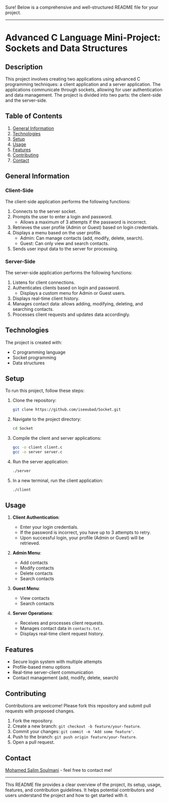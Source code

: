 Sure! Below is a comprehensive and well-structured README file for your project.

---

# Advanced C Language Mini-Project: Sockets and Data Structures

## Description

This project involves creating two applications using advanced C programming techniques: a client application and a server application. The applications communicate through sockets, allowing for user authentication and data management. The project is divided into two parts: the client-side and the server-side.

## Table of Contents

1. [General Information](#general-information)
2. [Technologies](#technologies)
3. [Setup](#setup)
4. [Usage](#usage)
5. [Features](#features)
6. [Contributing](#contributing)
7. [Contact](#contact)

## General Information

### Client-Side

The client-side application performs the following functions:
1. Connects to the server socket.
2. Prompts the user to enter a login and password.
   - Allows a maximum of 3 attempts if the password is incorrect.
3. Retrieves the user profile (Admin or Guest) based on login credentials.
4. Displays a menu based on the user profile.
   - Admin: Can manage contacts (add, modify, delete, search).
   - Guest: Can only view and search contacts.
5. Sends user input data to the server for processing.

### Server-Side

The server-side application performs the following functions:
1. Listens for client connections.
2. Authenticates clients based on login and password.
   - Displays a custom menu for Admin or Guest users.
3. Displays real-time client history.
4. Manages contact data: allows adding, modifying, deleting, and searching contacts.
5. Processes client requests and updates data accordingly.

## Technologies

The project is created with:
- C programming language
- Socket programming
- Data structures

## Setup

To run this project, follow these steps:

1. Clone the repository:
   ```bash
   git clone https://github.com/iseeubad/Socket.git
   ```

2. Navigate to the project directory:
   ```bash
   cd Socket
   ```

3. Compile the client and server applications:
   ```bash
   gcc -o client client.c
   gcc -o server server.c
   ```

4. Run the server application:
   ```bash
   ./server
   ```

5. In a new terminal, run the client application:
   ```bash
   ./client
   ```

## Usage

1. **Client Authentication**:
   - Enter your login credentials.
   - If the password is incorrect, you have up to 3 attempts to retry.
   - Upon successful login, your profile (Admin or Guest) will be retrieved.

2. **Admin Menu**:
   - Add contacts
   - Modify contacts
   - Delete contacts
   - Search contacts

3. **Guest Menu**:
   - View contacts
   - Search contacts

4. **Server Operations**:
   - Receives and processes client requests.
   - Manages contact data in `contacts.txt`.
   - Displays real-time client request history.

## Features

- Secure login system with multiple attempts
- Profile-based menu options
- Real-time server-client communication
- Contact management (add, modify, delete, search)

## Contributing

Contributions are welcome! Please fork this repository and submit pull requests with proposed changes.

1. Fork the repository.
2. Create a new branch: `git checkout -b feature/your-feature`.
3. Commit your changes: `git commit -m 'Add some feature'`.
4. Push to the branch: `git push origin feature/your-feature`.
5. Open a pull request.

## Contact

 [Mohamed Salim Soulmani](https://github.com/iseeubad) - feel free to contact me!

---

This README file provides a clear overview of the project, its setup, usage, features, and contribution guidelines. It helps potential contributors and users understand the project and how to get started with it.
